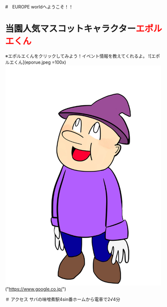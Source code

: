 #　EUROPE worldへようこそ！！

# 当園人気マスコットキャラクター<font color="Red">エポルエくん</font>
※エポルエくんをクリックしてみよう！イベント情報を教えてくれるよ。
![エポルエくん](eporue.jpeg =100x)
<img src="eporue.jpeg" width="500px">("https://www.google.co.jp/")

＃ アクセス
サバの味噌煮駅4sin番ホームから電車で2√4分
